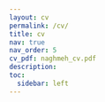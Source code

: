 ```yaml
---
layout: cv
permalink: /cv/
title: cv
nav: true
nav_order: 5
cv_pdf: naghmeh_cv.pdf
description:
toc:
  sidebar: left
---
```

